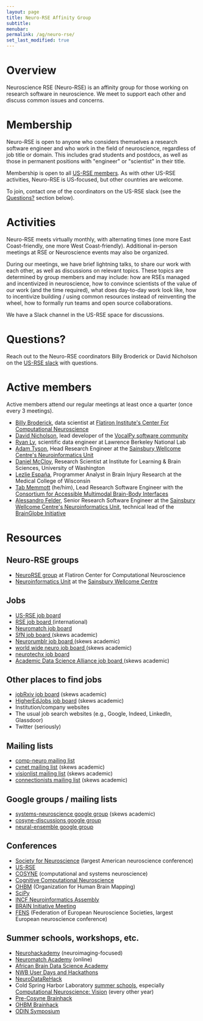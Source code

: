 ```yaml
---
layout: page
title: Neuro-RSE Affinity Group
subtitle:
menubar:
permalink: /ag/neuro-rse/
set_last_modified: true
---
```

# Overview

Neuroscience RSE (Neuro-RSE) is an affinity group for those working on research software in neuroscience. We meet to support each other and discuss common issues and concerns.

# Membership

Neuro-RSE is open to anyone who considers themselves a research software engineer and who work in the field of neuroscience, regardless of job title or domain. This includes grad students and postdocs, as well as those in permanent positions with "engineer" or "scientist" in their title.

Membership is open to all [US-RSE members](https://us-rse.org/join/). As with other US-RSE activities, Neuro-RSE is US-focused, but other countries are welcome.

To join, contact one of the coordinators on the US-RSE slack (see the [Questions?](#questions) section below).

# Activities

Neuro-RSE meets virtually monthly, with alternating times (one more East Coast-friendly, one more West Coast-friendly). Additional in-person meetings at RSE or Neuroscience events may also be organized.

During our meetings, we have brief lightning talks, to share our work with each other, as well as discussions on relevant topics. These topics are determined by group members and may include: how are RSEs managed and incentivized in neuroscience, how to convince scientists of the value of our work (and the time required), what does day-to-day work look like, how to incentivize building / using common resources instead of reinventing the wheel, how to formally run teams and open source collaborations.

We have a Slack channel in the US-RSE space for discussions.

# Questions?

Reach out to the Neuro-RSE coordinators Billy Broderick or David Nicholson on the [US-RSE slack](https://us-rse.org/join/) with questions.

# Active members

Active members attend our regular meetings at least once a quarter (once every 3 meetings).

- [Billy Broderick](wfbroderick.com/), data scientist at [Flatiron Institute's Center For Computational Neuroscience](https://www.simonsfoundation.org/flatiron/center-for-computational-neuroscience/) 
- [David Nicholson](https://nicholdav.info/), lead developer of the [VocalPy software community](http://www.vocalpy.org/)
- [Ryan Ly](https://www.linkedin.com/in/ryanly), scientific data engineer at Lawrence Berkeley National Lab
- [Adam Tyson](https://adamltyson.com/), Head Research Engineer at the [Sainsbury Wellcome Centre's Neuroinformatics Unit](https://neuroinformatics.dev/)
- [Daniel McCloy](https://dan.mccloy.info), Research Scientist at Institute for Learning & Brain Sciences, University of Washington
- [Lezlie España](https://www.linkedin.com/in/lezlieespana), Programmer Analyst in Brain Injury Research at the Medical College of Wisconsin
- [Tab Memmott](https://www.linkedin.com/in/tab-memmott/) (he/him), Lead Research Software Engineer with the [Consortium for Accessible Multimodal Brain-Body Interfaces](https://www.cambi.tech/)
- [Alessandro Felder](github.com/alessandrofelder), Senior Research Software Engineer at the [Sainsbury Wellcome Centre's Neuroinformatics Unit](https://neuroinformatics.dev/), technical lead of the [BrainGlobe Initiative](https://brainglobe.info/)

# Resources
## Neuro-RSE groups

- [NeuroRSE group](https://neurorse.flatironinstitute.org/) at Flatiron Center for Computational Neuroscience
- [Neuroinformatics Unit](https://neuroinformatics.dev/) at the [Sainsbury Wellcome Centre](https://www.sainsburywellcome.org/web/)

## Jobs

- [US-RSE job board](https://us-rse.org/jobs/)
- [RSE job board ](https://society-rse.org/careers/vacancies/) (international)
- [Neuromatch job board](https://neuromatch.io/resources/job-board)
- [SfN job board ](https://neurojobs.sfn.org/jobs/) (skews academic)
- [Neurorumblr job board ](http://neurorumblr.com/) (skews academic)
- [world wide neuro job board ](https://www.world-wide.org/jobs/) (skews academic)
- [neurotechx job board](https://neurotechx.com/find-a-job/)
- [Academic Data Science Alliance job board ](https://academicdatascience.org/jobs/) (skews academic)

## Other places to find jobs

- [jobRxiv job board](https://jobrxiv.org/) (skews academic)
- [HigherEdJobs job board](https://www.higheredjobs.com/search/) (skews academic)
- Institution/company websites
- The usual job search websites (e.g., Google, Indeed, LinkedIn, Glassdoor)
- Twitter (seriously)

## Mailing lists

- [comp-neuro mailing list](https://www.cnsorg.org/comp-neuro-mailing-list)
- [cvnet mailing list](http://nephoscale.ewind.com/mailman/listinfo/cvnet) (skews academic)
- [visionlist mailing list](http://visionscience.com/mailman/listinfo/visionlist_visionscience.com) (skews academic)
- [connectionists mailing list](https://mailman.srv.cs.cmu.edu/mailman/listinfo/connectionists) (skews academic)

## Google groups / mailing lists

- [systems-neuroscience google group](https://groups.google.com/g/systems-neuroscience) (skews academic) 
- [cosyne-discussions google group](https://groups.google.com/g/cosyne-discussions) 
- [neural-ensemble google group](https://groups.google.com/g/neuralensemble)

## Conferences
- [Society for Neuroscience](https://www.sfn.org/) (largest American neuroscience conference)
- [US-RSE](https://us-rse.org/events/conference/)
- [COSYNE](https://www.cosyne.org/) (computational and systems neuroscience)
- [Cognitive Computational Neuroscience](https://ccneuro.org)
- [OHBM](https://humanbrainmapping.org/) (Organization for Human Brain Mapping)
- [SciPy](https://conference.scipy.org/)
- [INCF Neuroinformatics Assembly](https://www.incf.org/activities/incf-assembly)
- [BRAIN Initiative Meeting](https://braininitiative.nih.gov/news-events/events/10th-annual-brain-initiative-conference)
- [FENS](fens.org/) (Federation of European Neuroscience Societies, largest European neuroscience conference)

## Summer schools, workshops, etc.

- [Neurohackademy](https://neurohackademy.org/) (neuroimaging-focused)
- [Neuromatch Academy](https://academy.neuromatch.io/) (online)
- [African Brain Data Science Academy](https://africanbraindatanetwork.com/abds-academy/)
- [NWB User Days and Hackathons](https://www.nwb.org/nwb-events/)
- [NeuroDataReHack](https://neurodatawithoutborders.github.io/nwb_hackathons/HCK16_2023_Granada_RH/)
- Cold Spring Harbor Laboratory [summer schools](https://meetings.cshl.edu/courseshome.aspx), especially [Computational Neuroscience: Vision](https://meetings.cshl.edu/courses.aspx?course=C-VISI&year=24) (every other year)
- [Pre-Cosyne Brainhack](https://pre-cosyne-brainhack.github.io/hackathon2024/)
- [OHBM Brainhack](https://ohbm.github.io/hackathon2023/)
- [ODIN Symposium](https://odin.mit.edu/)

